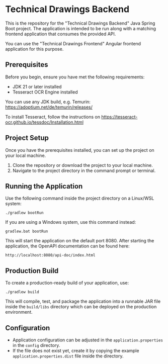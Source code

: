 # Technical Drawings Backend
This is the repository for the "Technical Drawings Backend" Java Spring Boot project.
The application is intended to be run along with a matching frontend application that consumes the provided API.

You can use the "Technical Drawings Frontend" Angular frontend application for this purpose.

## Prerequisites

Before you begin, ensure you have met the following requirements:
- JDK 21 or later installed
- Tesseract OCR Engine installed

You can use any JDK build, e.g. Temurin: https://adoptium.net/de/temurin/releases/

To install Tesseract, follow the instructions on https://tesseract-ocr.github.io/tessdoc/Installation.html

## Project Setup
Once you have the prerequisites installed, you can set up the project on your local machine.

1. Clone the repository or download the project to your local machine.
2. Navigate to the project directory in the command prompt or terminal.

## Running the Application
Use the following command inside the project directory on a Linux/WSL system:
```
./gradlew bootRun
```
If you are using a Windows system, use this command instead:
```
gradlew.bat bootRun
```

This will start the application on the default port 8080.
After starting the application, the OpenAPI documentation can be found here:
```
http://localhost:8080/api-doc/index.html
```

## Production Build
To create a production-ready build of your application, use:
```
./gradlew build
```

This will compile, test, and package the application into a runnable JAR file inside the `build/libs` directory which can be deployed on the production environment.

## Configuration
- Application configuration can be adjusted in the `application.properties` in the `config` directory.
- If the file does not exist yet, create it by copying the example `application.properties.dist` file inside the directory.
